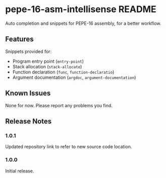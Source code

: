 # pepe-16-asm-intellisense README

Auto completion and snippets for PEPE-16 assembly, for a better workflow.

## Features

Snippets provided for:

* Program entry point (`entry-point`)
* Stack allocation (`stack-allocate`)
* Function declaration (`func`, `function-declaratio`)
* Argument documentation (`argdoc`, `argument-documentation`)

## Known Issues

None for now. Please report any problems you find.

## Release Notes

### 1.0.1

Updated repository link to refer to new source code location.

### 1.0.0

Initial release.
